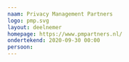 ```yaml
---
naam: Privacy Management Partners
logo: pmp.svg
layout: deelnemer
homepage: https://www.pmpartners.nl/
ondertekend: 2020-09-30 00:00
persoon: 
---
```

